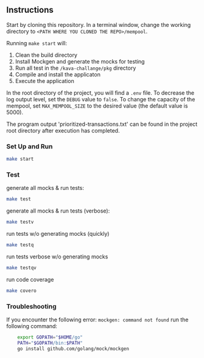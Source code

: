 ## Instructions 
Start by cloning this repository. 
In a terminal window, change the working directory to ```<PATH WHERE YOU CLONED THE REPO>/mempool```.

Running ```make start``` will:
1. Clean the build directory
2. Install Mockgen and generate the mocks for testing
3. Run all test in the ```/kava-challange/pkg``` directory
4. Compile and install the applicaton
5. Execute the application

In the root directory of the project, you will find a ```.env``` file. To decrease the log output level, set the ```DEBUG``` value to ```false```. To change the capacity of the mempool, set ```MAX_MEMPOOL_SIZE``` to the desired value (the default value is 5000).

The program output 'prioritized-transactions.txt' can be found in the project root directory after execution has completed.

### Set Up and Run
```bash
make start
```
### Test
generate all mocks & run tests:
```bash
make test
```
generate all mocks & run tests (verbose):
 ```bash
 make testv
 ````
run tests w/o generating mocks (quickly)
```bash
make testq
````
run tests verbose w/o generating mocks
```bash
make testqv
```
run code coverage
```bash
make covero
```
### Troubleshooting 
If you encounter the following error:
```mockgen: command not found```
run the following command:
```bash
    export GOPATH="$HOME/go"
    PATH="$GOPATH/bin:$PATH"
    go install github.com/golang/mock/mockgen
```


